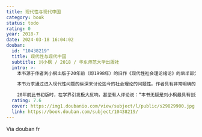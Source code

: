 ```yaml
---
title: 现代性与现代中国
category: book
status: todo
rating: 0
year: 2018-7
date: 2024-03-18 16:04:02
douban:
  id: "10438219"
  title: 现代性与现代中国
  subtitle: 刘小枫 / 2018 / 华东师范大学出版社
  intro: >-
    本书源于作者刘小枫出版于20年前（即1998年）的旧作《现代性社会理论绪论》的后半部分。修订版延续了旧有的观点，修改了一些语词、句子和标点，使得表达更为准确，注释方式也尽可能符合现在的格式规范。

    本书力求通过进入现代性问题的纵深来讨论迄今的社会理论的问题性。作者具有非常明确的问题意识，其思路是带着中国问题进入西方问题再返回中国问题。

    20年前此书初版时，在学界引发极大反响，甚至有人评论说：“本书无疑是刘小枫最具有创造性的著作，他似乎揭开了为所有中国学者所热切关注的现代性的真正本质。”20年后，在当今中国的快速发展和日益全球化背景下，此书的学术意义愈加彰显。
  rating: 7.6
  cover: https://img1.doubanio.com/view/subject/l/public/s29829900.jpg
  link: https://book.douban.com/subject/10438219/
---
```


Via douban fr
